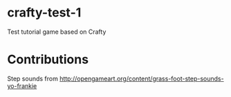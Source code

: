 # crafty-test-1
Test tutorial game based on Crafty

# Contributions
Step sounds from http://opengameart.org/content/grass-foot-step-sounds-yo-frankie